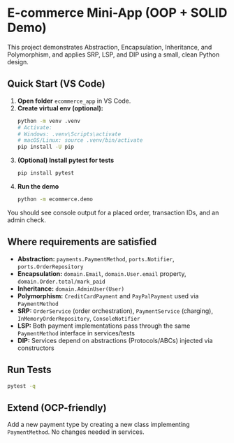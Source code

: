 
# E-commerce Mini-App (OOP + SOLID Demo)

This project demonstrates Abstraction, Encapsulation, Inheritance, and Polymorphism,
and applies SRP, LSP, and DIP using a small, clean Python design.

## Quick Start (VS Code)

1. **Open folder** `ecommerce_app` in VS Code.
2. **Create virtual env (optional):**
   ```bash
   python -m venv .venv
   # Activate:
   # Windows: .venv\Scripts\activate
   # macOS/Linux: source .venv/bin/activate
   pip install -U pip
   ```
3. **(Optional) Install pytest for tests**
   ```bash
   pip install pytest
   ```
4. **Run the demo**
   ```bash
   python -m ecommerce.demo
   ```

You should see console output for a placed order, transaction IDs, and an admin check.

## Where requirements are satisfied

- **Abstraction:** `payments.PaymentMethod`, `ports.Notifier`, `ports.OrderRepository`
- **Encapsulation:** `domain.Email`, `domain.User.email` property, `domain.Order.total/mark_paid`
- **Inheritance:** `domain.AdminUser(User)`
- **Polymorphism:** `CreditCardPayment` and `PayPalPayment` used via `PaymentMethod`
- **SRP:** `OrderService` (order orchestration), `PaymentService` (charging), `InMemoryOrderRepository`, `ConsoleNotifier`
- **LSP:** Both payment implementations pass through the same `PaymentMethod` interface in services/tests
- **DIP:** Services depend on abstractions (Protocols/ABCs) injected via constructors

## Run Tests
```bash
pytest -q
```

## Extend (OCP-friendly)
Add a new payment type by creating a new class implementing `PaymentMethod`. No changes needed in services.
